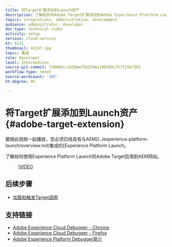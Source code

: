 ```yaml
---
title: 将Target扩展添加到Launch资产
description: 了解如何将Adobe Target扩展添加到Adobe Experience Platform Launch资产。
topics: integrations, administration, development
audience: administrator, developer
doc-type: technical video
activity: setup
version: cloud-service
kt: 6131
thumbnail: 41247.jpg
topic: 集成
role: Developer
level: Intermediate
source-git-commit: 7200601c1b59bef5b1546a100589c757f25bf365
workflow-type: tm+mt
source-wordcount: '107'
ht-degree: 0%

---
```



# 将Target扩展添加到Launch资产 {#adobe-target-extension}

要随此视频一起播放，您必须已经具有与AEM](../experience-platform-launch/overview.md)集成的[Experience Platform Launch。

了解如何使用Experience Platform Launch将Adobe Target启用到AEM网站。

>[!VIDEO](https://video.tv.adobe.com/v/41247?quality=12&learn=on)

## 后续步骤

+ [加载和触发Target调用](./load-and-fire-target.md)

## 支持链接

+ [Adobe Experience Cloud Debugger - Chrome](https://chrome.google.com/webstore/detail/adobe-experience-cloud-de/ocdmogmohccmeicdhlhhgepeaijenapj)
+ [Adobe Experience Cloud Debugger - Firefox](https://addons.mozilla.org/en-US/firefox/addon/adobe-experience-platform-dbg/)
+ [Adobe Experience Platform Debugger简介](https://experienceleague.adobe.com/docs/debugger-learn/tutorials/experience-platform-debugger/introduction-to-the-experience-platform-debugger.html)